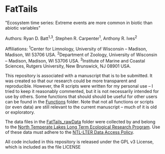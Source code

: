 FatTails
========

"Ecosystem time series: Extreme events are more common in biotic than abiotic variables"

Authors: Ryan D. Batt<sup>1,3</sup>, Stephen R. Carpenter<sup>1</sup>, Anthony R. Ives<sup>2</sup>

Affiliations: 
<sup>1</sup>Center for Limnology, University of Wisconsin – Madison, Madison, WI 53706 USA. 
<sup>2</sup>Department of Zoology, University of Wisconsin – Madison, Madison, WI 53706 USA.
<sup>3</sup>Institute of Marine and Coastal Sciences, Rutgers University, New Brunswick, NJ 08901 USA.


This repository is associated with a manuscript that is to be submitted. It was created so that our research could be more transparent and reproducible. However, the R scripts were written for my personal use – I tried to keep it reasonably commented, but it is not necessarily intended for use by others. Some functions that should should be useful for other users can be found in the [Functions](https://github.com/rBatt/FatTails/tree/master/Scripts/Functions) folder. Note that not all functions or scripts (or even data) are still relevant to the current manuscript – much of it is old or exploratory.

The data files in the [FatTails_rawData](https://github.com/rBatt/FatTails/tree/master/FatTails_rawData) folder were collected by and belong to the [North Temperate Lakes Long Term Ecological Research Program](https://lter.limnology.wisc.edu/). Use of these data must adhere to the [NTL-LTER Data Access Policy](https://lter.limnology.wisc.edu/about/ntl-lter-data-access-policy). 

All code included in this repository is released under the GPL v3 License, which is included as the file LICENSE
